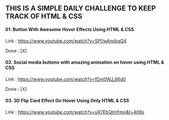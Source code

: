 ## THIS IS A SIMPLE DAILY CHALLENGE TO KEEP TRACK OF HTML & CSS

#### 01. Button With Awesome Hover Effects Using HTML & CSS

Link : https://www.youtube.com/watch?v=SP0wAmjbaQ4

Done : [X]

#### 02. Social media buttons with amazing animation on hover using HTML & CSS

Link : https://www.youtube.com/watch?v=fDm0WJ_66d0

Done : [X]

#### 03. 3D Flip Card Effect On Hover Using Only HTML & CSS

Link : https://www.youtube.com/watch?v=uR7EbQImYmo&t=406s

